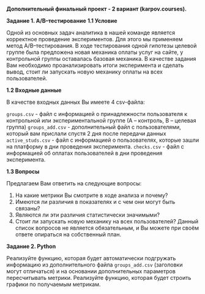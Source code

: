 **Дополнительный финальный проект - 2 вариант (karpov.courses).**

**Задание 1. A/B–тестирование**
**1.1 Условие**

Одной из основных задач аналитика в нашей команде является корректное проведение экспериментов. Для этого мы применяем метод A/B–тестирования. В ходе тестирования одной гипотезы целевой группе была предложена новая механика оплаты услуг на сайте, у контрольной группы оставалась базовая механика. В качестве задания Вам необходимо проанализировать итоги эксперимента и сделать вывод, стоит ли запускать новую механику оплаты на всех пользователей.

**1.2 Входные данные**

В качестве входных данных Вы имеете 4 csv-файла:

`groups.csv` - файл с информацией о принадлежности пользователя к контрольной или экспериментальной группе (А – контроль, B – целевая группа) 
`groups_add.csv` - дополнительный файл с пользователями, который вам прислали спустя 2 дня после передачи данных
`active_studs.csv` - файл с информацией о пользователях, которые зашли на платформу в дни проведения эксперимента. 
`checks.csv` - файл с информацией об оплатах пользователей в дни проведения эксперимента. 

**1.3 Вопросы**

Предлагаем Вам ответить на следующие вопросы:

1. На какие метрики Вы смотрите в ходе анализа и почему?
2. Имеются ли различия в показателях и с чем они могут быть связаны?
3. Являются ли эти различия статистически значимыми?
4. Стоит ли запускать новую механику на всех пользователей?
Данный список вопросов не является обязательным, и Вы можете при своём ответе опираться на собственный план.


**Задание 2. Python**

Реализуйте функцию, которая будет автоматически подгружать информацию из дополнительного файла `groups_add.csv` (заголовки могут отличаться) и на основании дополнительных параметров пересчитывать метрики.
Реализуйте функцию, которая будет строить графики по получаемым метрикам.